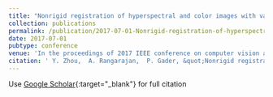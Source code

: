 ```yaml
---
title: "Nonrigid registration of hyperspectral and color images with vastly different spatial and spectral resolutions for spectral unmixing and pansharpening"
collection: publications
permalink: /publication/2017-07-01-Nonrigid-registration-of-hyperspectral-and-color-images-with-vastly-different-spatial-and-spectral-resolutions-for-spectral-unmixing-and-pansharpening
date: 2017-07-01
pubtype: conference
venue: 'In the proceedings of 2017 IEEE conference on computer vision and pattern recognition workshops (CVPRW)'
citation: ' Y. Zhou,  A. Rangarajan,  P. Gader, &quot;Nonrigid registration of hyperspectral and color images with vastly different spatial and spectral resolutions for spectral unmixing and pansharpening.&quot; In the proceedings of 2017 IEEE conference on computer vision and pattern recognition workshops (CVPRW), 2017.'
---
```

Use [Google Scholar](https://scholar.google.com/scholar?q=Nonrigid+registration+of+hyperspectral+and+color+images+with+vastly+different+spatial+and+spectral+resolutions+for+spectral+unmixing+and+pansharpening){:target="_blank"} for full citation
